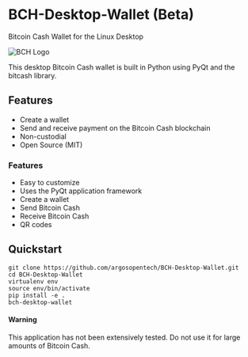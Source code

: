 # BCH-Desktop-Wallet (Beta)
Bitcoin Cash Wallet for the Linux Desktop

![BCH Logo](https://upload.wikimedia.org/wikipedia/commons/thumb/5/58/Bitcoin_Cash.png/240px-Bitcoin_Cash.png)

This desktop Bitcoin Cash wallet is built in Python using PyQt and the bitcash library.

## Features
- Create a wallet
- Send and receive payment on the Bitcoin Cash blockchain
- Non-custodial
- Open Source (MIT)

### Features
- Easy to customize
- Uses the PyQt application framework
- Create a wallet
- Send Bitcoin Cash
- Receive Bitcoin Cash
- QR codes

## Quickstart
```
git clone https://github.com/argosopentech/BCH-Desktop-Wallet.git
cd BCH-Desktop-Wallet
virtualenv env
source env/bin/activate
pip install -e .
bch-desktop-wallet
```

#### Warning
This application has not been extensively tested. Do not use it for large
amounts of Bitcoin Cash.

